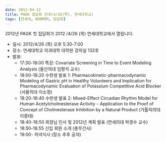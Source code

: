 ```yaml
---
date: 2012-04-12 
title: PAGK 집담회 안내(4/26(목), 연세대학교)
tags: [연세대, NONMEM, 집담회]
---
```


2012년 PAGK 첫 집담회가 2012        /4/26 (목) 연세대학교에서 열립니다. 
                                    
- 일시: 2012/4/26 (목) 오후         5:30-7:00 
- 장소: 연세대학교 의과대학         대학원 강의실 132호 
- 발표:                             
    - 17:30-18:00  특강: Covariate Screening in Time to Event Modeling Analysis (울산의대 임형석 교수) 
    - 18:00-18:20  수련생 발표 1: Pharmacokinetic-pharmacodynamic Modeling of Gastric pH in Healthy Volunteers and Implication for Pharmacodynamic Evaluation of Potassium Competitive Acid Blocker (서울의대 이소정) 
    - 18:20-18:40  수련생 발표 2: Mixed-Effect Circadian Rhythm Model for Human Acetylcholinesterase Activity – Application to the Proof of Concept of Cholinesterase Inhibition by a Natural Product (가톨릭의대 이종태) 
    - 18:40-18:50  회장님 인사 및 2012년 계획 발표 (연세의대 박경수 교수) 
    - 18:50-18:55  신입 회원 소개 (총무간사) 
    - 19:00-      저녁식사 (장소 추후 공지)
